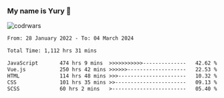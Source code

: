 ### My name is Yury 👋 
![codrwars](https://www.codewars.com/users/litury/badges/micro) 


<!--START_SECTION:waka-->

```txt
From: 28 January 2022 - To: 04 March 2024

Total Time: 1,112 hrs 31 mins

JavaScript       474 hrs 9 mins  >>>>>>>>>>>--------------   42.62 %
Vue.js           250 hrs 42 mins >>>>>>-------------------   22.53 %
HTML             114 hrs 48 mins >>>----------------------   10.32 %
CSS              101 hrs 35 mins >>-----------------------   09.13 %
SCSS             60 hrs 2 mins   >------------------------   05.40 %
```

<!--END_SECTION:waka-->

